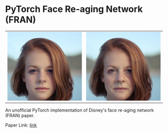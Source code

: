 # PyTorch Face Re-aging Network (FRAN)

<table>
  <tr>
    <td><img src="example-images/input_example_img.png" alt="Image Alt Text" style="width: 400px;"/></td>
    <td><img src="example-images/output_example_img.png" alt="Image Alt Text" style="width: 400px;"/></td>
  </tr>
</table>


An unofficial PyTorch implementation of Disney's face re-aging network (FRAN) paper.

Paper Link: [link](https://studios.disneyresearch.com/2022/11/30/production-ready-face-re-aging-for-visual-effects/)

